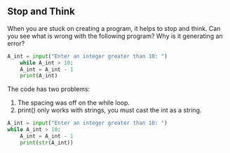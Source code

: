 Stop and Think
--------------

When you are stuck on creating a program, it helps to stop and think.
Can you see what is wrong with the following program?
Why is it generating an error?

``` python
A_int = input("Enter an integer greater than 10: ")
    while A_int > 10:
    A_int = A_int - 1
    print(A_int)
```

The code has two problems:
1. The spacing was off on the while loop.
2. print() only works with strings, you must cast the int as a string.

``` python
A_int = input("Enter an integer greater than 10: ")
while A_int > 10:
    A_int = A_int - 1
    print(str(A_int))
```